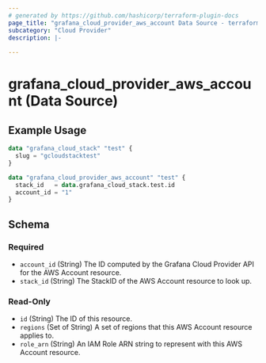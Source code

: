 ```yaml
---
# generated by https://github.com/hashicorp/terraform-plugin-docs
page_title: "grafana_cloud_provider_aws_account Data Source - terraform-provider-grafana"
subcategory: "Cloud Provider"
description: |-
  
---
```


# grafana_cloud_provider_aws_account (Data Source)



## Example Usage

```terraform
data "grafana_cloud_stack" "test" {
  slug = "gcloudstacktest"
}

data "grafana_cloud_provider_aws_account" "test" {
  stack_id   = data.grafana_cloud_stack.test.id
  account_id = "1"
}
```

<!-- schema generated by tfplugindocs -->
## Schema

### Required

- `account_id` (String) The ID computed by the Grafana Cloud Provider API for the AWS Account resource.
- `stack_id` (String) The StackID of the AWS Account resource to look up.

### Read-Only

- `id` (String) The ID of this resource.
- `regions` (Set of String) A set of regions that this AWS Account resource applies to.
- `role_arn` (String) An IAM Role ARN string to represent with this AWS Account resource.
